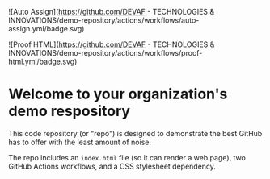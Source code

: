 ![Auto Assign](https://github.com/DEVAF - TECHNOLOGIES & INNOVATIONS/demo-repository/actions/workflows/auto-assign.yml/badge.svg)

![Proof HTML](https://github.com/DEVAF - TECHNOLOGIES & INNOVATIONS/demo-repository/actions/workflows/proof-html.yml/badge.svg)

# Welcome to your organization's demo respository
This code repository (or "repo") is designed to demonstrate the best GitHub has to offer with the least amount of noise.

The repo includes an `index.html` file (so it can render a web page), two GitHub Actions workflows, and a CSS stylesheet dependency.
